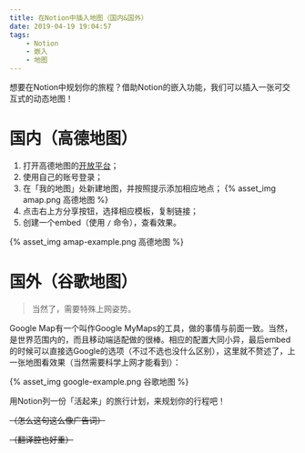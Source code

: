```yaml
---
title: 在Notion中插入地图（国内&国外）
date: 2019-04-19 19:04:57
tags:
    - Notion
    - 嵌入
    - 地图
---
```


想要在Notion中规划你的旅程？借助Notion的嵌入功能，我们可以插入一张可交互式的动态地图！

# 国内（高德地图）

1. 打开高德地图的[开放平台](https://id.amap.com/?ref=http://yuntu.amap.com)；
2. 使用自己的账号登录；
3. 在「我的地图」处新建地图，并按照提示添加相应地点；
    {% asset_img amap.png 高德地图 %}
4. 点击右上方分享按钮，选择相应模板，复制链接；
5. 创建一个embed（使用 `/` 命令），查看效果。

{% asset_img amap-example.png 高德地图 %}

# 国外（谷歌地图）

> 当然了，需要特殊上网姿势。

Google Map有一个叫作Google MyMaps的工具，做的事情与前面一致。当然，是世界范围内的，而且移动端适配做的很棒。相应的配置大同小异，最后embed的时候可以直接选Google的选项（不过不选也没什么区别），这里就不赘述了，上一张地图看效果（当然需要科学上网才能看到）：

{% asset_img google-example.png 谷歌地图 %}


用Notion列一份「活起来」的旅行计划，来规划你的行程吧！

~~（怎么这句这么像广告词）~~

~~（翻译腔也好重）~~



